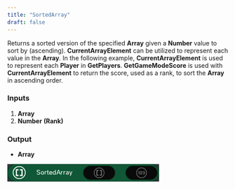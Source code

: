 ```yaml
---
title: "SortedArray"
draft: false
---
```

Returns a sorted version of the specified **Array** given a **Number** value to sort by (ascending). **CurrentArrayElement** can be utilized to represent each value in the **Array**. In the following example, **CurrentArrayElement** is used to represent each **Player** in **GetPlayers**. **GetGameModeScore** is used with **CurrentArrayElement** to return the score, used as a rank, to sort the **Array** in ascending order.
### Inputs
1. **Array**
2. **Number**
    **(Rank)**
### Output
-   **Array**

![SortedArray](https://raw.githubusercontent.com/battlefield-portal-community/Image-CDN/main/portal_blocks/SortedArray.png)